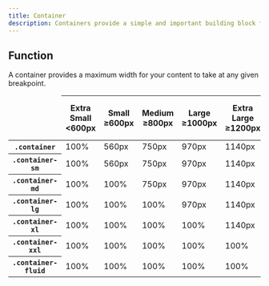 ```yaml
---
title: Container
description: Containers provide a simple and important building block for your website to easily align your content properly.
---
```


## Function
A container provides a maximum width for your content to take at any given breakpoint.

<table>
  <thead>
    <tr>
      <td></td>
      <th scope="col">
        Extra Small<br>
        <span>&lt;600px</span>
      </th>
      <th scope="col">
        Small<br>
        <span>&ge;600px</span>
      </th>
      <th scope="col">
        Medium<br>
        <span>&ge;800px</span>
      </th>
      <th scope="col">
        Large<br>
        <span>&ge;1000px</span>
      </th>
      <th scope="col">
        Extra Large<br>
        <span>&ge;1200px</span>
      </th>
      <th scope="col">
        Extra Extra Large<br>
        <span>&ge;1400px</span>
      </th>
    </tr>
  </thead>
  <tbody>
    <tr>
      <th scope="row"><code>.container</code></th>
      <td class="text-grey">100%</td>
      <td>560px</td>
      <td>750px</td>
      <td>970px</td>
      <td>1140px</td>
      <td>1320px</td>
    </tr>
    <tr>
      <th scope="row"><code>.container-sm</code></th>
      <td class="text-grey">100%</td>
      <td>560px</td>
      <td>750px</td>
      <td>970px</td>
      <td>1140px</td>
      <td>1320px</td>
    </tr>
    <tr>
      <th scope="row"><code>.container-md</code></th>
      <td class="text-grey">100%</td>
      <td class="text-grey">100%</td>
      <td>750px</td>
      <td>970px</td>
      <td>1140px</td>
      <td>1320px</td>
    </tr>
    <tr>
      <th scope="row"><code>.container-lg</code></th>
      <td class="text-grey">100%</td>
      <td class="text-grey">100%</td>
      <td class="text-grey">100%</td>
      <td>970px</td>
      <td>1140px</td>
      <td>1320px</td>
    </tr>
    <tr>
      <th scope="row"><code>.container-xl</code></th>
      <td class="text-grey">100%</td>
      <td class="text-grey">100%</td>
      <td class="text-grey">100%</td>
      <td class="text-grey">100%</td>
      <td>1140px</td>
      <td>1320px</td>
    </tr>
    <tr>
      <th scope="row"><code>.container-xxl</code></th>
      <td class="text-grey">100%</td>
      <td class="text-grey">100%</td>
      <td class="text-grey">100%</td>
      <td class="text-grey">100%</td>
      <td class="text-grey">100%</td>
      <td>1320px</td>
    </tr>
    <tr>
      <th scope="row"><code>.container-fluid</code></th>
      <td class="text-grey">100%</td>
      <td class="text-grey">100%</td>
      <td class="text-grey">100%</td>
      <td class="text-grey">100%</td>
      <td class="text-grey">100%</td>
      <td class="text-grey">100%</td>
    </tr>
  </tbody>
</table>
